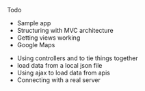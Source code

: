 Todo
+ Sample app
+ Structuring with MVC architecture
+ Getting views working
+ Google Maps
- Using controllers and to tie things together
- load data from a local json file
- Using ajax to load data from apis
- Connecting with a real server


